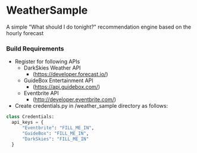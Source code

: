 # WeatherSample

A simple "What should I do tonight?" recommendation engine based on the hourly forecast

### Build Requirements

* Register for following APIs
  * DarkSkies Weather API
    * (https://developer.forecast.io/)
  * GuideBox Entertainment API
    * (https://api.guidebox.com/)
  * Eventbrite API
    * (http://developer.eventbrite.com/)
* Create credentials.py in /weather_sample directory as follows:

```python
class Credentials:
  api_keys = {
      "Eventbrite": "FILL_ME_IN",
      "GuideBox": "FILL_ME_IN",
      "DarkSkies": "FILL_ME_IN"
  }
```

